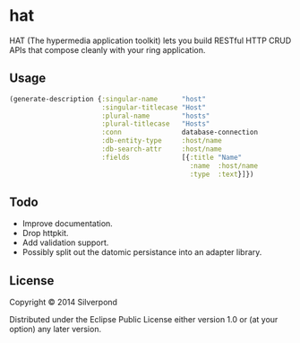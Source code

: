 # hat

HAT (The hypermedia application toolkit) lets you build RESTful HTTP CRUD APIs
that compose cleanly with your ring application.

## Usage

```clojure
(generate-description {:singular-name      "host"
                       :singular-titlecase "Host"
                       :plural-name        "hosts"
                       :plural-titlecase   "Hosts"
                       :conn               database-connection
                       :db-entity-type     :host/name
                       :db-search-attr     :host/name
                       :fields             [{:title "Name"
                                             :name  :host/name
                                             :type  :text}]})
```

## Todo

- Improve documentation.
- Drop httpkit.
- Add validation support.
- Possibly split out the datomic persistance into an adapter library.

## License

Copyright © 2014 Silverpond

Distributed under the Eclipse Public License either version 1.0 or (at
your option) any later version.

